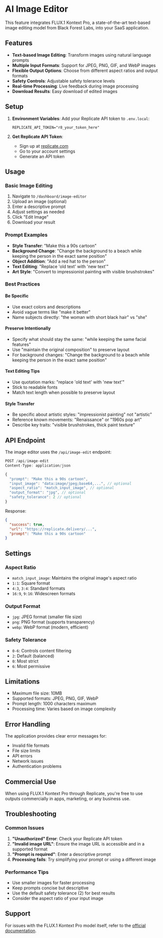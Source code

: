 # AI Image Editor

This feature integrates FLUX.1 Kontext Pro, a state-of-the-art text-based image editing model from Black Forest Labs, into your SaaS application.

## Features

- **Text-based Image Editing**: Transform images using natural language prompts
- **Multiple Input Formats**: Support for JPEG, PNG, GIF, and WebP images
- **Flexible Output Options**: Choose from different aspect ratios and output formats
- **Safety Controls**: Adjustable safety tolerance levels
- **Real-time Processing**: Live feedback during image processing
- **Download Results**: Easy download of edited images

## Setup

1. **Environment Variables**: Add your Replicate API token to `.env.local`:
   ```
   REPLICATE_API_TOKEN="r8_your_token_here"
   ```

2. **Get Replicate API Token**: 
   - Sign up at [replicate.com](https://replicate.com)
   - Go to your account settings
   - Generate an API token

## Usage

### Basic Image Editing

1. Navigate to `/dashboard/image-editor`
2. Upload an image (optional)
3. Enter a descriptive prompt
4. Adjust settings as needed
5. Click "Edit Image"
6. Download your result

### Prompt Examples

- **Style Transfer**: "Make this a 90s cartoon"
- **Background Change**: "Change the background to a beach while keeping the person in the exact same position"
- **Object Addition**: "Add a red hat to the person"
- **Text Editing**: "Replace 'old text' with 'new text'"
- **Art Style**: "Convert to impressionist painting with visible brushstrokes"

### Best Practices

#### Be Specific
- Use exact colors and descriptions
- Avoid vague terms like "make it better"
- Name subjects directly: "the woman with short black hair" vs "she"

#### Preserve Intentionally
- Specify what should stay the same: "while keeping the same facial features"
- Use "maintain the original composition" to preserve layout
- For background changes: "Change the background to a beach while keeping the person in the exact same position"

#### Text Editing Tips
- Use quotation marks: "replace 'old text' with 'new text'"
- Stick to readable fonts
- Match text length when possible to preserve layout

#### Style Transfer
- Be specific about artistic styles: "impressionist painting" not "artistic"
- Reference known movements: "Renaissance" or "1960s pop art"
- Describe key traits: "visible brushstrokes, thick paint texture"

## API Endpoint

The image editor uses the `/api/image-edit` endpoint:

```typescript
POST /api/image-edit
Content-Type: application/json

{
  "prompt": "Make this a 90s cartoon",
  "input_image": "data:image/jpeg;base64,...", // optional
  "aspect_ratio": "match_input_image", // optional
  "output_format": "jpg", // optional
  "safety_tolerance": 2 // optional
}
```

Response:
```json
{
  "success": true,
  "url": "https://replicate.delivery/...",
  "prompt": "Make this a 90s cartoon"
}
```

## Settings

### Aspect Ratio
- `match_input_image`: Maintains the original image's aspect ratio
- `1:1`: Square format
- `4:3`, `3:4`: Standard formats
- `16:9`, `9:16`: Widescreen formats

### Output Format
- `jpg`: JPEG format (smaller file size)
- `png`: PNG format (supports transparency)
- `webp`: WebP format (modern, efficient)

### Safety Tolerance
- `0-6`: Controls content filtering
- `2`: Default (balanced)
- `0`: Most strict
- `6`: Most permissive

## Limitations

- Maximum file size: 10MB
- Supported formats: JPEG, PNG, GIF, WebP
- Prompt length: 1000 characters maximum
- Processing time: Varies based on image complexity

## Error Handling

The application provides clear error messages for:
- Invalid file formats
- File size limits
- API errors
- Network issues
- Authentication problems

## Commercial Use

When using FLUX.1 Kontext Pro through Replicate, you're free to use outputs commercially in apps, marketing, or any business use.

## Troubleshooting

### Common Issues

1. **"Unauthorized" Error**: Check your Replicate API token
2. **"Invalid image URL"**: Ensure the image URL is accessible and in a supported format
3. **"Prompt is required"**: Enter a descriptive prompt
4. **Processing fails**: Try simplifying your prompt or using a different image

### Performance Tips

- Use smaller images for faster processing
- Keep prompts concise but descriptive
- Use the default safety tolerance (2) for best results
- Consider the aspect ratio of your input image

## Support

For issues with the FLUX.1 Kontext Pro model itself, refer to the [official documentation](https://replicate.com/black-forest-labs/flux-kontext-pro). 